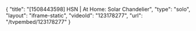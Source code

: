 {
    "title": "[1508443598] HSN | At Home: Solar Chandelier",
    "type": "solo",
    "layout": "iframe-static",
    "videoId": "123178277",
    "url": "\/tvpembed\/123178277"
}